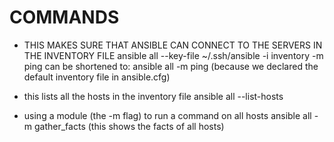 # COMMANDS

- THIS MAKES SURE THAT ANSIBLE CAN CONNECT TO THE SERVERS IN THE INVENTORY FILE
ansible all --key-file ~/.ssh/ansible -i inventory -m ping
can be shortened to:
ansible all -m ping (because we declared the default inventory file in ansible.cfg)

- this lists all the hosts in the inventory file
ansible all --list-hosts

- using a module (the -m flag) to run a command on all hosts
ansible all -m gather_facts (this shows the facts of all hosts)
